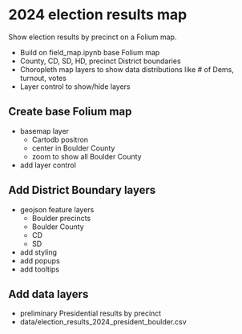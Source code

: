 # 2024 election results map

Show election results by precinct on a Folium map.

- Build on field_map.ipynb base Folium map
- County, CD, SD, HD, precinct District boundaries
- Choropleth map layers to show data distributions like # of Dems, turnout, votes
- Layer control to show/hide layers

## Create base Folium map

- basemap layer
  - Cartodb positron
  - center in Boulder County
  - zoom to show all Boulder County
- add layer control

## Add District Boundary layers

- geojson feature layers
  - Boulder precincts
  - Boulder County
  - CD
  - SD
- add styling
- add popups
- add tooltips

## Add data layers

- preliminary Presidential results by precinct
- data/election_results_2024_president_boulder.csv
